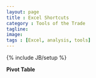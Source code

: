 ```yaml
---
layout: page
title : Excel Shortcuts
category : Tools of the Trade
tagline: 
image: 
tags : [Excel, analysis, tools]
---
```

{% include JB/setup %}

**Pivot Table**
